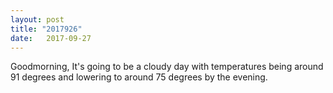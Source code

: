 ```yaml
---
layout: post
title: "2017926"
date:   2017-09-27
---
```


Goodmorning, It's going to be a cloudy day with temperatures being around 91 degrees and lowering to around 75 degrees by the evening.